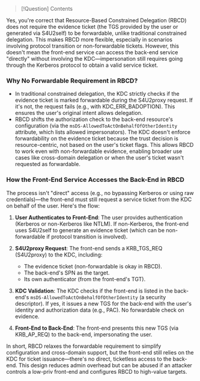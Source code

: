 
> [!Question] 
> Contents

Yes, you're correct that Resource-Based Constrained Delegation (RBCD) does not require the evidence ticket (the TGS provided by the user or generated via S4U2self) to be forwardable, unlike traditional constrained delegation. This makes RBCD more flexible, especially in scenarios involving protocol transition or non-forwardable tickets. However, this doesn't mean the front-end service can access the back-end service "directly" without involving the KDC—impersonation still requires going through the Kerberos protocol to obtain a valid service ticket.

### Why No Forwardable Requirement in RBCD?
- In traditional constrained delegation, the KDC strictly checks if the evidence ticket is marked forwardable during the S4U2proxy request. If it's not, the request fails (e.g., with KDC_ERR_BADOPTION). This ensures the user's original intent allows delegation.
- RBCD shifts the authorization check to the back-end resource's configuration (via the `msDS-AllowedToActOnBehalfOfOtherIdentity` attribute, which lists allowed impersonators). The KDC doesn't enforce forwardability on the evidence ticket because the trust decision is resource-centric, not based on the user's ticket flags. This allows RBCD to work even with non-forwardable evidence, enabling broader use cases like cross-domain delegation or when the user's ticket wasn't requested as forwardable.

### How the Front-End Service Accesses the Back-End in RBCD
The process isn't "direct" access (e.g., no bypassing Kerberos or using raw credentials)—the front-end must still request a service ticket from the KDC on behalf of the user. Here's the flow:

1. **User Authenticates to Front-End**: The user provides authentication (Kerberos or non-Kerberos like NTLM). If non-Kerberos, the front-end uses S4U2self to generate an evidence ticket (which can be non-forwardable if protocol transition is involved).

2. **S4U2proxy Request**: The front-end sends a KRB_TGS_REQ (S4U2proxy) to the KDC, including:
   - The evidence ticket (non-forwardable is okay in RBCD).
   - The back-end's SPN as the target.
   - Its own authenticator (from the front-end's TGT).

3. **KDC Validation**: The KDC checks if the front-end is listed in the back-end's `msDS-AllowedToActOnBehalfOfOtherIdentity` (a security descriptor). If yes, it issues a new TGS for the back-end with the user's identity and authorization data (e.g., PAC). No forwardable check on evidence.

4. **Front-End to Back-End**: The front-end presents this new TGS (via KRB_AP_REQ) to the back-end, impersonating the user.

In short, RBCD relaxes the forwardable requirement to simplify configuration and cross-domain support, but the front-end still relies on the KDC for ticket issuance—there's no direct, ticketless access to the back-end. This design reduces admin overhead but can be abused if an attacker controls a low-priv front-end and configures RBCD to high-value targets.
